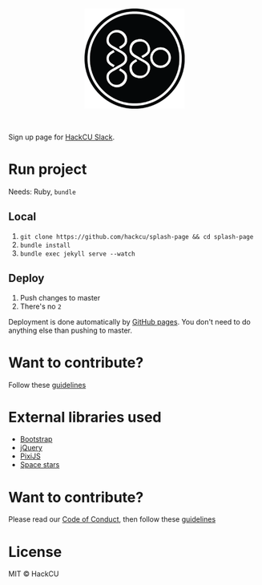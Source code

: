 
<br>
<p align="center">
  <img alt="HackCU V" src="https://github.com/HackCU/splash-page/blob/master/img/hackcu_black.png" width="200"/>
</p>
<br>

Sign up page for [HackCU Slack](https://hackcu.slack.com). 

# Run project

Needs: Ruby, `bundle`

## Local 

1. `git clone https://github.com/hackcu/splash-page && cd splash-page`
2. `bundle install`
3. `bundle exec jekyll serve --watch`

## Deploy

1. Push changes to master
2. There's no `2`

Deployment is done automatically by [GitHub pages](https://pages.github.com/). You don't need to do anything else than pushing to master.

# Want to contribute?
Follow these [guidelines](.github/CONTRIBUTING.md)

# External libraries used

- [Bootstrap](https://getbootstrap.com/docs/3.3/)
- [jQuery](https://jquery.com/)
- [PixiJS](http://www.pixijs.com/)
- [Space stars](https://github.com/Reynau/space)

# Want to contribute?

Please read our [Code of Conduct](.github/CODE_OF_CONDUCT.md), then follow these [guidelines](.github/CONTRIBUTING.md)

# License

MIT © HackCU

